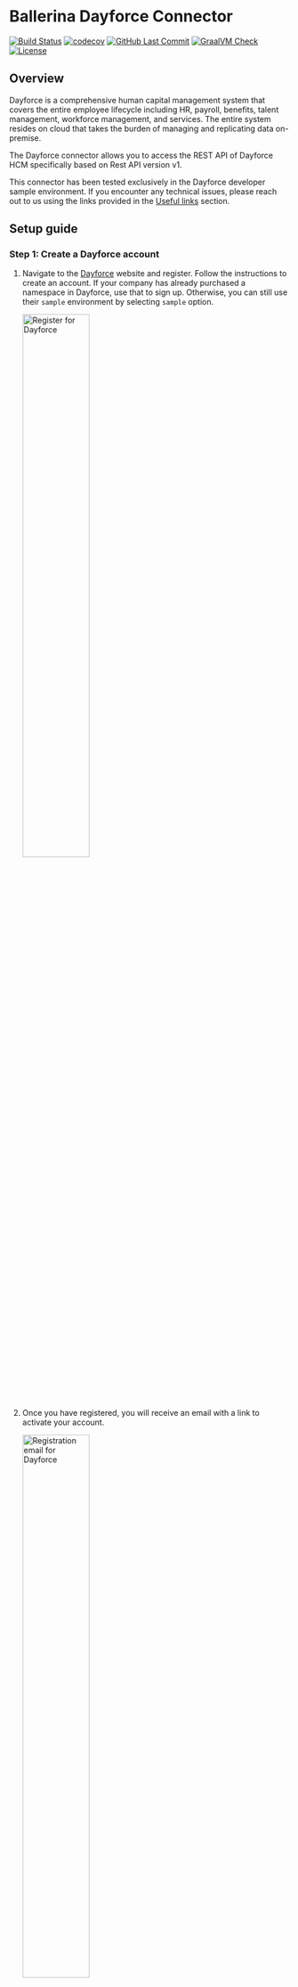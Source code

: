 # Ballerina Dayforce Connector

[![Build Status](https://github.com/ballerina-platform/module-ballerinax-dayforce/workflows/CI/badge.svg)](https://github.com/ballerina-platform/module-ballerinax-dayforce/actions?query=workflow%3ACI)
[![codecov](https://codecov.io/gh/ballerina-platform/module-ballerinax-dayforce/branch/main/graph/badge.svg)](https://codecov.io/gh/ballerina-platform/module-ballerinax-dayforce)
[![GitHub Last Commit](https://img.shields.io/github/last-commit/ballerina-platform/module-ballerinax-dayforce.svg)](https://github.com/ballerina-platform/module-ballerinax-dayforce./commits/main)
[![GraalVM Check](https://github.com/ballerina-platform/module-ballerinax-dayforce/actions/workflows/build-with-bal-test-graalvm.yml/badge.svg)](https://github.com/ballerina-platform/module-ballerinax-dayforce/actions/workflows/build-with-bal-test-graalvm.yml)
[![License](https://img.shields.io/badge/License-Apache%202.0-blue.svg)](https://opensource.org/licenses/Apache-2.0)

## Overview

Dayforce is a comprehensive human capital management system that covers the entire employee lifecycle including HR, payroll, benefits, talent management, workforce management, and services. The entire system resides on cloud that takes the burden of managing and replicating data on-premise.

The Dayforce connector allows you to access the REST API of Dayforce HCM specifically based on Rest API version v1. 

This connector has been tested exclusively in the Dayforce developer sample environment. If you encounter any technical issues, please reach out to us using the links provided in the [Useful links](#useful-links) section.

## Setup guide

### Step 1: Create a Dayforce account

1. Navigate to the [Dayforce](https://developers.dayforce.com/Build/Home.aspx) website and register. Follow the instructions to create an account. If your company has already purchased a namespace in Dayforce, use that to sign up. Otherwise, you can still use their `sample` environment by selecting `sample` option.

   <img src=https://raw.githubusercontent.com/ballerina-platform/module-ballerinax-dayforce/main/docs/setup/resources/signing.png alt="Register for Dayforce" width="50%">

2. Once you have registered, you will receive an email with a link to activate your account. 

   <img src=https://raw.githubusercontent.com/ballerina-platform/module-ballerinax-dayforce/main/docs/setup/resources/email.png alt="Registration email for Dayforce" width="50%">

3. Click on the link sent in the email to complete the registration process.

   <img src=https://raw.githubusercontent.com/ballerina-platform/module-ballerinax-dayforce/main/docs/setup/resources/confirm-registration.png alt="Confirm registration" width="50%">

4. After confirming your registration, you'll get a success message. Click on the "Sign In" button to log in to your account.

   <img src=https://raw.githubusercontent.com/ballerina-platform/module-ballerinax-dayforce/main/docs/setup/resources/registration-complete.png alt="Registration complete" width="50%">

5. Enter your email address and password to log in.

   <img src=https://raw.githubusercontent.com/ballerina-platform/module-ballerinax-dayforce/main/docs/setup/resources/sign-in.png alt="Sign in to Dayforce" width="50%">

### Step 2: Obtain the user credentials to access the Dayforce API

To get the credentials for the `sample` environment, follow the instructions below:
1. Navigate to API Explorer -> Employee -> GET Employees.
2. Locate the basic authentication credentials, including the `username` and `password`, for the sample environment.
   <img src=https://raw.githubusercontent.com/ballerina-platform/module-ballerinax-dayforce/main/docs/setup/resources/auth-tokens.png alt="Obtain auth tokens" width="50%">

## Quickstart

To use the `dayforce` connector in your Ballerina project, modify the `.bal` file as follows:

### Step 1: Import the module

Import the `ballerinax/dayforce` module into your Ballerina project.
```ballerina
import ballerinax/dayforce;
```

### Step 2: Instantiate a new connector

Instantiate a new `dayforce:Client` giving the auth details.

```ballerina
dayforce:Client dayforce = check new (
   {
      auth: { 
            username: "<username>", 
            password: "<password>"
      }
   }, 
   "https://www.dayforcehcm.com/Api");
```

### Step 3: Invoke the connector operation

Now, utilize the available connector operations.
```ballerina
public function main() returns error? {
    dayforce:Payload_Employee employee = check dayforce->/ddn/V1/Employees/'42199;
}
```

### Step 4: Run the Ballerina application

Use the following command to compile and run the Ballerina program.

```bash
bal run
```

## Issues and projects 

The **Issues** and **Projects** tabs are disabled for this repository as this is part of the Ballerina library. To report bugs, request new features, start new discussions, view project boards, etc., visit the Ballerina library [parent repository](https://github.com/ballerina-platform/ballerina-library). 

This repository only contains the source code for the package.

## Build from the source

### Prerequisites

1. Download and install Java SE Development Kit (JDK) version 17. You can download it from either of the following sources:

   * [Oracle JDK](https://www.oracle.com/java/technologies/downloads/)
   * [OpenJDK](https://adoptium.net/)

    > **Note:** After installation, remember to set the `JAVA_HOME` environment variable to the directory where JDK was installed.

2. Download and install [Ballerina Swan Lake](https://ballerina.io/).

3. Download and install [Docker](https://www.docker.com/get-started).

    > **Note**: Ensure that the Docker daemon is running before executing any tests.

### Build options

Execute the commands below to build from the source.

1. To build the package:
   ```
   ./gradlew clean build
   ```

2. To run the tests:
   ```
   ./gradlew clean test
   ```

3. To build the without the tests:
   ```
   ./gradlew clean build -x test
   ```

5. To debug package with a remote debugger:
   ```
   ./gradlew clean build -Pdebug=<port>
   ```

6. To debug with the Ballerina language:
   ```
   ./gradlew clean build -PbalJavaDebug=<port>
   ```

7. Publish the generated artifacts to the local Ballerina Central repository:
    ```
    ./gradlew clean build -PpublishToLocalCentral=true
    ```

8. Publish the generated artifacts to the Ballerina Central repository:
   ```
   ./gradlew clean build -PpublishToCentral=true
   ```

## Contribute to Ballerina

As an open-source project, Ballerina welcomes contributions from the community.

For more information, go to the [contribution guidelines](https://github.com/ballerina-platform/ballerina-lang/blob/main/CONTRIBUTING.md).

## Code of conduct

All the contributors are encouraged to read the [Ballerina Code of Conduct](https://ballerina.io/code-of-conduct).

## [Useful links](#useful-links)

* For more information go to the [`dayforce` package](https://lib.ballerina.io/ballerinax/dayforce/latest).
* For example demonstrations of the usage, go to [Ballerina By Examples](https://ballerina.io/learn/by-example/).
* Chat live with us via our [Discord server](https://discord.gg/ballerinalang).
* Post all technical questions on Stack Overflow with the [#ballerina](https://stackoverflow.com/questions/tagged/ballerina) tag.
